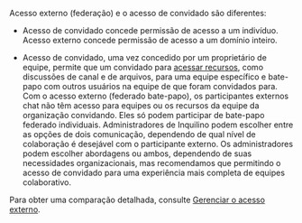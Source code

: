 Acesso externo (federação) e o acesso de convidado são diferentes:

- Acesso de convidado concede permissão de acesso a um indivíduo. Acesso externo concede permissão de acesso a um domínio inteiro.

- Acesso de convidado, uma vez concedido por um proprietário de equipe, permite que um convidado para [acessar recursos](../guest-experience.md), como discussões de canal e de arquivos, para uma equipe específico e bate-papo com outros usuários na equipe de que foram convidados para. Com o acesso externo (federado bate-papo), os participantes externos chat não têm acesso para equipes ou os recursos da equipe da organização convidando. Eles só podem participar de bate-papo federado individuais. Administradores de Inquilino podem escolher entre as opções de dois comunicação, dependendo de qual nível de colaboração é desejável com o participante externo. Os administradores podem escolher abordagens ou ambos, dependendo de suas necessidades organizacionais, mas recomendamos que permitindo o acesso de convidado para uma experiência mais completa de equipes colaborativo. 

Para obter uma comparação detalhada, consulte [Gerenciar o acesso externo](../manage-external-access.md).
